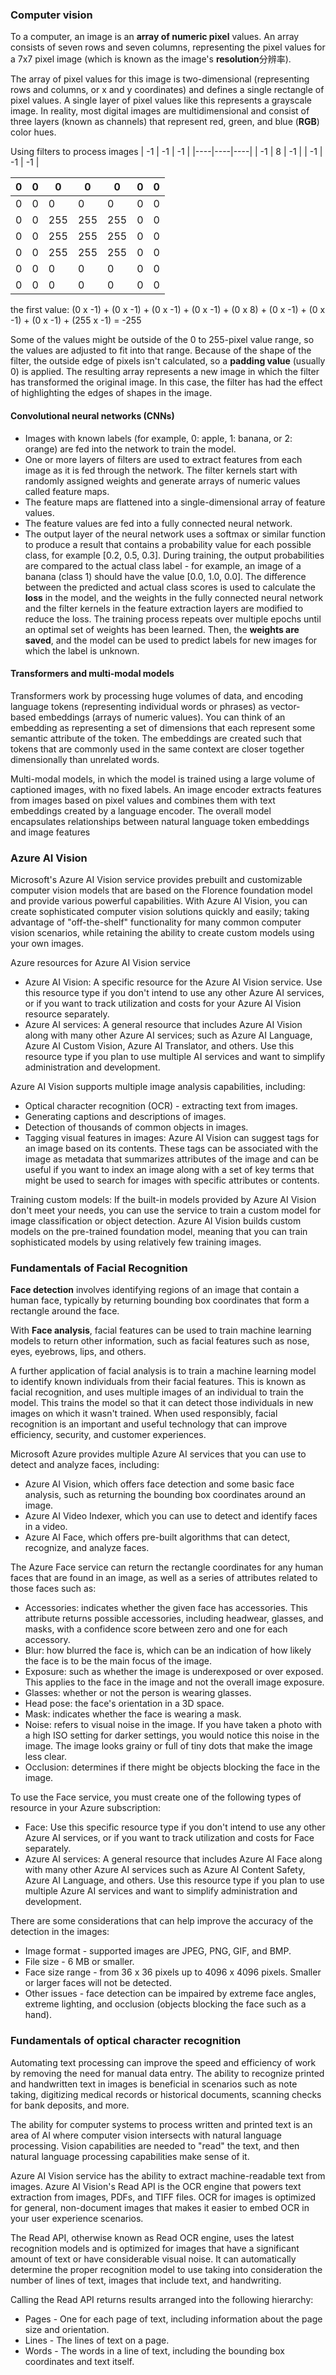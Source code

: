 ### Computer vision 
To a computer, an image is an **array of numeric pixel** values. An array consists of seven rows and seven columns, representing the pixel values for a 7x7 pixel image (which is known as the image's **resolution**分辨率).

The array of pixel values for this image is two-dimensional (representing rows and columns, or x and y coordinates) and defines a single rectangle of pixel values. A single layer of pixel values like this represents a grayscale image. In reality, most digital images are multidimensional and consist of three layers (known as channels) that represent red, green, and blue (**RGB**) color hues.

Using filters to process images
| -1 | -1 | -1 |
|----|----|----|
| -1 |  8 | -1 |
| -1 | -1 | -1 |

| 0   | 0   | 0   | 0   | 0   | 0   | 0   |
|-----|-----|-----|-----|-----|-----|-----|
| 0   | 0   | 0   | 0   | 0   | 0   | 0   |
| 0   | 0   | 255 | 255 | 255 | 0   | 0   |
| 0   | 0   | 255 | 255 | 255 | 0   | 0   |
| 0   | 0   | 255 | 255 | 255 | 0   | 0   |
| 0   | 0   | 0   | 0   | 0   | 0   | 0   |
| 0   | 0   | 0   | 0   | 0   | 0   | 0   |

the first value: (0 x -1) + (0 x -1) + (0 x -1) + (0 x -1) + (0 x 8) + (0 x -1) + (0 x -1) + (0 x -1) + (255 x -1) = -255

Some of the values might be outside of the 0 to 255-pixel value range, so the values are adjusted to fit into that range. Because of the shape of the filter, the outside edge of pixels isn't calculated, so a **padding value** (usually 0) is applied. The resulting array represents a new image in which the filter has transformed the original image. In this case, the filter has had the effect of highlighting the edges of shapes in the image.

#### Convolutional neural networks (CNNs)
- Images with known labels (for example, 0: apple, 1: banana, or 2: orange) are fed into the network to train the model.
- One or more layers of filters are used to extract features from each image as it is fed through the network. The filter kernels start with randomly assigned weights and generate arrays of numeric values called feature maps.
- The feature maps are flattened into a single-dimensional array of feature values.
- The feature values are fed into a fully connected neural network.
- The output layer of the neural network uses a softmax or similar function to produce a result that contains a probability value for each possible class, for example [0.2, 0.5, 0.3].
During training, the output probabilities are compared to the actual class label - for example, an image of a banana (class 1) should have the value [0.0, 1.0, 0.0]. The difference between the predicted and actual class scores is used to calculate the **loss** in the model, and the weights in the fully connected neural network and the filter kernels in the feature extraction layers are modified to reduce the loss. The training process repeats over multiple epochs until an optimal set of weights has been learned. Then, the **weights are saved**, and the model can be used to predict labels for new images for which the label is unknown.

#### Transformers and multi-modal models
Transformers work by processing huge volumes of data, and encoding language tokens (representing individual words or phrases) as vector-based embeddings (arrays of numeric values). You can think of an embedding as representing a set of dimensions that each represent some semantic attribute of the token. The embeddings are created such that tokens that are commonly used in the same context are closer together dimensionally than unrelated words.

Multi-modal models, in which the model is trained using a large volume of captioned images, with no fixed labels. An image encoder extracts features from images based on pixel values and combines them with text embeddings created by a language encoder. The overall model encapsulates relationships between natural language token embeddings and image features

### Azure AI Vision
Microsoft's Azure AI Vision service provides prebuilt and customizable computer vision models that are based on the Florence foundation model and provide various powerful capabilities. With Azure AI Vision, you can create sophisticated computer vision solutions quickly and easily; taking advantage of "off-the-shelf" functionality for many common computer vision scenarios, while retaining the ability to create custom models using your own images.

Azure resources for Azure AI Vision service
- Azure AI Vision: A specific resource for the Azure AI Vision service. Use this resource type if you don't intend to use any other Azure AI services, or if you want to track utilization and costs for your Azure AI Vision resource separately.
- Azure AI services: A general resource that includes Azure AI Vision along with many other Azure AI services; such as Azure AI Language, Azure AI Custom Vision, Azure AI Translator, and others. Use this resource type if you plan to use multiple AI services and want to simplify administration and development.

Azure AI Vision supports multiple image analysis capabilities, including:
- Optical character recognition (OCR) - extracting text from images.
- Generating captions and descriptions of images.
- Detection of thousands of common objects in images.
- Tagging visual features in images: Azure AI Vision can suggest tags for an image based on its contents. These tags can be associated with the image as metadata that summarizes attributes of the image and can be useful if you want to index an image along with a set of key terms that might be used to search for images with specific attributes or contents.

Training custom models: If the built-in models provided by Azure AI Vision don't meet your needs, you can use the service to train a custom model for image classification or object detection. Azure AI Vision builds custom models on the pre-trained foundation model, meaning that you can train sophisticated models by using relatively few training images.

###  Fundamentals of Facial Recognition
**Face detection** involves identifying regions of an image that contain a human face, typically by returning bounding box coordinates that form a rectangle around the face. 

With **Face analysis**, facial features can be used to train machine learning models to return other information, such as facial features such as nose, eyes, eyebrows, lips, and others.

A further application of facial analysis is to train a machine learning model to identify known individuals from their facial features. This is known as facial recognition, and uses multiple images of an individual to train the model. This trains the model so that it can detect those individuals in new images on which it wasn't trained. When used responsibly, facial recognition is an important and useful technology that can improve efficiency, security, and customer experiences. 

Microsoft Azure provides multiple Azure AI services that you can use to detect and analyze faces, including:
- Azure AI Vision, which offers face detection and some basic face analysis, such as returning the bounding box coordinates around an image.
- Azure AI Video Indexer, which you can use to detect and identify faces in a video.
- Azure AI Face, which offers pre-built algorithms that can detect, recognize, and analyze faces.

The Azure Face service can return the rectangle coordinates for any human faces that are found in an image, as well as a series of attributes related to those faces such as:
- Accessories: indicates whether the given face has accessories. This attribute returns possible accessories, including headwear, glasses, and masks, with a confidence score between zero and one for each accessory.
- Blur: how blurred the face is, which can be an indication of how likely the face is to be the main focus of the image.
- Exposure: such as whether the image is underexposed or over exposed. This applies to the face in the image and not the overall image exposure.
- Glasses: whether or not the person is wearing glasses.
- Head pose: the face's orientation in a 3D space.
- Mask: indicates whether the face is wearing a mask.
- Noise: refers to visual noise in the image. If you have taken a photo with a high ISO setting for darker settings, you would notice this noise in the image. The image looks grainy or full of tiny dots that make the image less clear.
- Occlusion: determines if there might be objects blocking the face in the image.

To use the Face service, you must create one of the following types of resource in your Azure subscription:
- Face: Use this specific resource type if you don't intend to use any other Azure AI services, or if you want to track utilization and costs for Face separately.
- Azure AI services: A general resource that includes Azure AI Face along with many other Azure AI services such as Azure AI Content Safety, Azure AI Language, and others. Use this resource type if you plan to use multiple Azure AI services and want to simplify administration and development.

There are some considerations that can help improve the accuracy of the detection in the images:
- Image format - supported images are JPEG, PNG, GIF, and BMP.
- File size - 6 MB or smaller.
- Face size range - from 36 x 36 pixels up to 4096 x 4096 pixels. Smaller or larger faces will not be detected.
- Other issues - face detection can be impaired by extreme face angles, extreme lighting, and occlusion (objects blocking the face such as a hand).

### Fundamentals of optical character recognition 
Automating text processing can improve the speed and efficiency of work by removing the need for manual data entry. The ability to recognize printed and handwritten text in images is beneficial in scenarios such as note taking, digitizing medical records or historical documents, scanning checks for bank deposits, and more.

The ability for computer systems to process written and printed text is an area of AI where computer vision intersects with natural language processing. Vision capabilities are needed to "read" the text, and then natural language processing capabilities make sense of it.

Azure AI Vision service has the ability to extract machine-readable text from images. Azure AI Vision's Read API is the OCR engine that powers text extraction from images, PDFs, and TIFF files. OCR for images is optimized for general, non-document images that makes it easier to embed OCR in your user experience scenarios.

The Read API, otherwise known as Read OCR engine, uses the latest recognition models and is optimized for images that have a significant amount of text or have considerable visual noise. It can automatically determine the proper recognition model to use taking into consideration the number of lines of text, images that include text, and handwriting.

Calling the Read API returns results arranged into the following hierarchy:
- Pages - One for each page of text, including information about the page size and orientation.
- Lines - The lines of text on a page.
- Words - The words in a line of text, including the bounding box coordinates and text itself.



